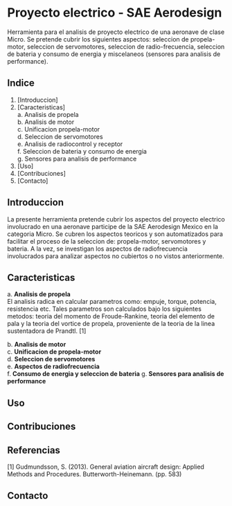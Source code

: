 # Proyecto electrico - SAE Aerodesign
Herramienta para el analisis de proyecto electrico de una aeronave de clase Micro. Se pretende cubrir los siguientes aspectos: seleccion de propela-motor, seleccion de servomotores, seleccion de radio-frecuencia, seleccion de bateria y consumo de energia y miscelaneos (sensores para analisis de performance).

## Indice
1. [Introduccion]
2. [Caracteristicas]  
   a. Analisis de propela  
   b. Analisis de motor  
   c. Unificacion propela-motor  
   d. Seleccion de servomotores  
   e. Analisis de radiocontrol y receptor  
   f. Seleccion de bateria y consumo de energia  
   g. Sensores para analisis de performance  
3. [Uso]
4. [Contribuciones]
5. [Contacto]

## Introduccion
La presente herramienta pretende cubrir los aspectos del proyecto electrico involucrado en una aeronave participe de la SAE Aerodesign Mexico en la categoria Micro. Se cubren los aspectos teoricos y son automatizados para facilitar el proceso de la seleccion de: propela-motor, servomotores y bateria. A la vez, se investigan los aspectos de radiofrecuencia involucrados para analizar aspectos no cubiertos o no vistos anteriormente.

## Caracteristicas
a. **Analisis de propela**  
El analisis radica en calcular parametros como: empuje, torque, potencia, resistencia etc. Tales parametros son calculados bajo los siguientes metodos: teoria del momento de Froude-Rankine, teoria del elemento de pala y la teoria del vortice de propela, proveniente de la teoria de la linea sustentadora de Prandtl. [1]

b. **Analisis de motor**  
c. **Unificacion de propela-motor**  
d. **Seleccion de servomotores**  
e. **Aspectos de radiofrecuencia**  
f. **Consumo de energia y seleccion de bateria**
g. **Sensores para analisis de performance**
## Uso
## Contribuciones
## Referencias
[1] Gudmundsson, S. (2013). General aviation aircraft design: Applied Methods and Procedures. Butterworth-Heinemann. (pp. 583)
## Contacto
